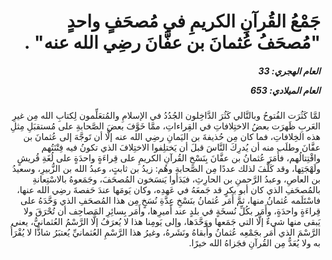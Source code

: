 <h1 dir="rtl">جَمْعُ القُرآنِ الكريمِ في مُصحَفٍ واحدٍ "مُصحَفُ عُثمانَ بن عفَّانَ رضِي الله عنه" .</h1>

<h5 dir="rtl">العام الهجري:  33

العام الميلادي: 653

</h5>

<p dir="rtl">لمَّا كَثُرَت الفُتوحُ وبالتَّالي كَثُرَ الدَّاخِلون الجُدُدُ في الإسلامِ والمُتعَلِّمون لِكتابِ الله مِن غيرِ العَربِ ظَهرَت بعضُ الاختِلافاتِ في القِراءاتِ، ممَّا خَوَّفَ بعضَ الصَّحابةِ على مُستقبَلِ مِثلِ هذه الخِلافاتِ، فما كان مِن حُذيفةَ بن اليَمانِ رضِي الله عنه إلَّا أن تَوجَّهَ إلى عُثمانَ بن عفَّانَ وطلَب منه أن يُدرِكَ النَّاسَ قبلَ أن يَختلِفوا الاختِلافَ الذي تكونُ فيه فِتْنَتُهم واقْتِتالُهم، فأَمَرَ عُثمانُ بن عفَّانَ بِنَسْخِ القُرآنِ الكريمِ على قِراءَةٍ واحدَةٍ على لُغَةِ قُريشٍ ولَهْجَتِها، وقد كَلَّفَ لذلك عددًا مِن الصَّحابةِ وهُم: زيدُ بن ثابتٍ، وعبدُ الله بن الزُّبيرِ، وسعيدُ بن العاصِ، وعبدُ الرَّحمنِ بن الحارِثِ، فبَدَأوا يَنسَخون المُصحَفَ، وجَمَعوهُ بالاسْتِعانةِ بالمُصحَفِ الذي كان أبو بكرٍ قد جَمعَهُ في عَهدِه، وكان يَومَها عندَ حَفصةَ رضِي الله عنها، فاسْتَلَمه عُثمانُ منها، ثمَّ أَمَر عُثمانُ بنَسْخِ عِدَّةِ نُسَخٍ مِن هذا المُصحَفِ الذي وَحَّدَهُ على قِراءَةٍ واحدَةٍ، وأَمَر بكُلِّ نُسخَةٍ في بلدٍ عند أَميرِها، وأَمَر بِسائِرِ المَصاحِف أن تُحْرَقَ ولا يَبقى منها شيءٌ إلَّا التي جَمَعها ووَحَّدَها، وإلى يَومِنا هذا لا يُعرَفُ إلَّا الرَّسْمُ العُثمانيُّ، يعني الرَّسْمَ الذي أَمَر بجَمْعِه عُثمانُ وأَبقاهُ ونَشَرهُ، وغيرُ هذا الرَّسْمِ العُثمانيِّ يُعتبَرُ شاذًّا لا يُقْرَأُ به ولا يُعَدُّ مِن القُرآنِ فجَزاهُ الله خيرًا.</p></br>

